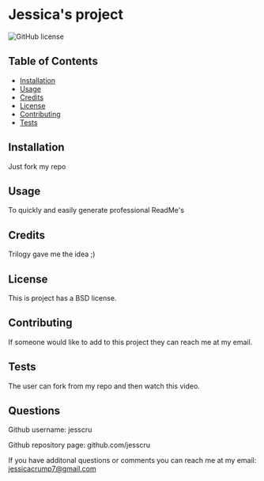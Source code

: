 

  # Jessica's project

  ![GitHub license](https://img.shields.io/badge/license-BSD-blue.svg)

  ## Table of Contents 
  
  * [Installation](#installation)
  * [Usage](#usage)
  * [Credits](#credits)
  * [License](#license)
  * [Contributing](#contributing)
  * [Tests](#tests)
  
  ## Installation
  
  Just fork my repo
  
  ## Usage 
  
  To quickly and easily generate professional ReadMe's
  
  ## Credits
  
  Trilogy gave me the idea ;)
  
  ## License
  
  This is project has a BSD license. 
  
  ## Contributing
  
  If someone would like to add to this project they can reach me at my email.
  
  ## Tests
  
  The user can fork from my repo and then watch this video.
  
  ## Questions 
  
  Github username: jesscru
  
  Github repository page: github.com/jesscru

  If you have additonal questions or comments you can reach me at my email: jessicacrump7@gmail.com